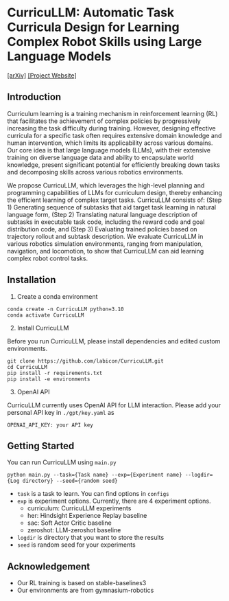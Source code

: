 # CurricuLLM: Automatic Task Curricula Design for Learning Complex Robot Skills using Large Language Models

[[arXiv]](https://arxiv.org/abs/2409.18382)
[[Project Website]](https://iconlab.negarmehr.com/CurricuLLM/)

## Introduction

Curriculum learning is a training mechanism in reinforcement learning (RL) that facilitates the achievement of complex policies by progressively increasing the task difficulty during training. However, designing effective curricula for a specific task often requires extensive domain knowledge and human intervention, which limits its applicability across various domains. Our core idea is that large language models (LLMs), with their extensive training on diverse language data and ability to encapsulate world knowledge, present significant potential for efficiently breaking down tasks and decomposing skills across various robotics environments.

We propose CurricuLLM, which leverages the high-level planning and programming capabilities of LLMs for curriculum design, thereby enhancing the efficient learning of complex target tasks. CurricuLLM consists of: (Step 1) Generating sequence of subtasks that aid target task learning in natural language form, (Step 2) Translating natural language description of subtasks in executable task code, including the reward code and goal distribution code, and (Step 3) Evaluating trained policies based on trajectory rollout and subtask description. We evaluate CurricuLLM in various robotics simulation environments, ranging from manipulation, navigation, and locomotion, to show that CurricuLLM can aid learning complex robot control tasks.

## Installation

1. Create a conda environment
```
conda create -n CurricuLLM python=3.10
conda activate CurricuLLM
```

2. Install CurricuLLM

Before you run CurricuLLM, please install dependencies and edited custom environments.  
```
git clone https://github.com/labicon/CurricuLLM.git
cd CurricuLLM
pip install -r requirements.txt
pip install -e environments
```

3. OpenAI API

CurricuLLM currently uses OpenAI API for LLM interaction. Please add your personal API key in `./gpt/key.yaml` as
```
OPENAI_API_KEY: your API key
```

## Getting Started

You can run CurricuLLM using `main.py`
```
python main.py --task={Task name} --exp={Experiment name} --logdir={Log directory} --seed={random seed}
```

* `task` is a task to learn. You can find options in `configs`
* `exp` is experiment options. Currently, there are 4 experiment options.
    * curriculum: CurricuLLM experiments
    * her: Hindsight Experience Replay baseline
    * sac: Soft Actor Critic baseline
    * zeroshot: LLM-zeroshot baseline
* `logdir` is directory that you want to store the results
* `seed` is random seed for your experiments

## Acknowledgement
* Our RL training is based on stable-baselines3
* Our environments are from gymnasium-robotics
